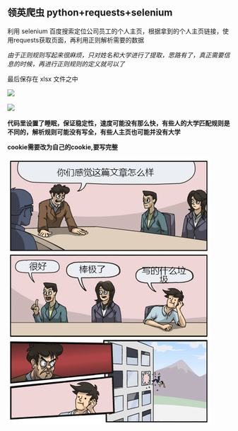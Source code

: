 ## 领英爬虫 python+requests+selenium

利用 selenium 百度搜索定位公司员工的个人主页，根据拿到的个人主页链接，使用requests获取页面，再利用正则解析需要的数据

*由于正则规则写起来很麻烦，只对姓名和大学进行了提取，思路有了，真正需要信息的时候，再进行正则规则的定义就可以了*

最后保存在 xlsx 文件之中

![](https://github.com/zyl-fun/blog/blob/master/%E9%A2%86%E8%8B%B1_%E7%88%AC%E8%99%AB/%E4%BC%81%E4%B8%9A%E5%BE%AE%E4%BF%A1%E6%88%AA%E5%9B%BE_20200708170228.png?raw=true)



![](https://github.com/zyl-fun/blog/blob/master/%E9%A2%86%E8%8B%B1_%E7%88%AC%E8%99%AB/%E4%BC%81%E4%B8%9A%E5%BE%AE%E4%BF%A1%E6%88%AA%E5%9B%BE_20200708170322.png?raw=true)





**代码里设置了睡眠，保证稳定性，速度可能没有那么快，有些人的大学匹配规则是不同的，解析规则可能没有写全，有些人主页也可能并没有大学**

**cookie需要改为自己的cookie,要写完整**

![](https://github.com/zyl-fun/pic/blob/master/%E5%BC%80%E4%BC%9A.png?raw=true)

